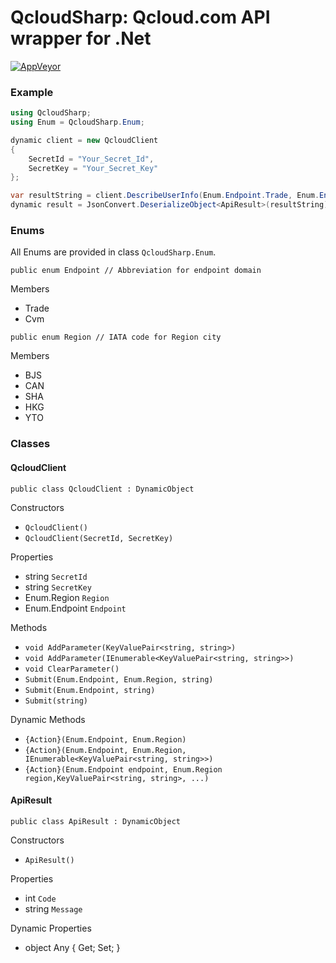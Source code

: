 QcloudSharp: Qcloud.com API wrapper for .Net
===
[![AppVeyor](https://ci.appveyor.com/api/projects/status/github/labs7in0/qcloudsharp)](https://ci.appveyor.com/project/7IN0SAN9/qcloudsharp)

### Example
```csharp
using QcloudSharp;
using Enum = QcloudSharp.Enum;

dynamic client = new QcloudClient
{
    SecretId = "Your_Secret_Id",
    SecretKey = "Your_Secret_Key"
};

var resultString = client.DescribeUserInfo(Enum.Endpoint.Trade, Enum.Endpoint.Region.CAN);
dynamic result = JsonConvert.DeserializeObject<ApiResult>(resultString);
```

### Enums

All Enums are provided in class `QcloudSharp.Enum`.

```
public enum Endpoint // Abbreviation for endpoint domain
```

Members
* Trade
* Cvm

```
public enum Region // IATA code for Region city
```

Members
* BJS
* CAN
* SHA
* HKG
* YTO

### Classes

#### QcloudClient

```
public class QcloudClient : DynamicObject
```

Constructors
* `QcloudClient()`
* `QcloudClient(SecretId, SecretKey)`

Properties
* string `SecretId`
* string `SecretKey`
* Enum.Region `Region`
* Enum.Endpoint `Endpoint`

Methods
* `void AddParameter(KeyValuePair<string, string>)`
* `void AddParameter(IEnumerable<KeyValuePair<string, string>>)`
* `void ClearParameter()`
* `Submit(Enum.Endpoint, Enum.Region, string)`
* `Submit(Enum.Endpoint, string)`
* `Submit(string)`

Dynamic Methods
* `{Action}(Enum.Endpoint, Enum.Region)`
* `{Action}(Enum.Endpoint, Enum.Region, IEnumerable<KeyValuePair<string, string>>)`
* `{Action}(Enum.Endpoint endpoint, Enum.Region region,KeyValuePair<string, string>, ...)`

#### ApiResult

```
public class ApiResult : DynamicObject
```

Constructors
* `ApiResult()`

Properties
* int `Code`
* string `Message`

Dynamic Properties
* object Any { Get; Set; }